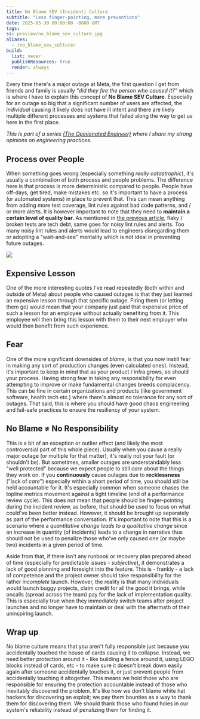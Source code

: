 ```yaml
---
title: No Blame SEV (Incident) Culture
subtitle: "Less finger-pointing, more preventions"
date: 2025-05-30 00:00:00 -0800 GMT
tags: 
ss: preview/no_blame_sev_culture.jpg
aliases:
  - /no_blame_sev_culture/
build:
  list: never
  publishResources: true
  render: always
---
```


Every time there's a major outage at Meta, the first question I get from friends and family is usually _"did they fire the person who caused it?"_ which is where I have to explain this concept of **No Blame SEV Culture**. Especially for an outage so big that a significant number of users are affected, the _individual_ causing it likely does not have ill intent and there are likely multiple different processes and systems that failed along the way to get us here in the first place.

_This is part of a series [(The Opinionated Engineer)](https://claude.ai/blog/2025-05-04-the-opinionated-engineer/) where I share my strong opinions on engineering practices._

## Process over People

When something goes wrong (especially something _really catastrophic_), it's usually a combination of both process and people problems. The difference here is that process is more deterministic compared to people. People have off-days, get tired, make mistakes etc. so it's important to have a process (or automated systems) in place to prevent that. This can mean anything from adding more test coverage, lint rules against bad code patterns, and / or more alerts. It is however important to note that they need to **maintain a certain level of quality bar**. As mentioned in [the previous article](https://claude.ai/blog/2025-05-04-push-fearlessly-with-automated-testing/#broken-tests), flaky / broken tests are tech debt, same goes for noisy lint rules and alerts. Too many noisy lint rules and alerts would lead to engineers disregarding them or adopting a "wait-and-see" mentality which is not ideal in preventing future outages.

![](/blog/img/sev_review_trifecta.jpeg)

## Expensive Lesson

One of the more interesting quotes I've read repeatedly (both within and outside of Meta) about people who caused outages is that they just learned an expensive lesson through that specific outage. Firing them (or letting them go) would mean that your company just paid that expensive price of such a lesson for an employee without actually benefiting from it. This employee will then bring this lesson with them to their next employer who would then benefit from such experience.

## Fear

One of the more significant downsides of _blame_, is that you now instill fear in making any sort of production changes (even calculated ones). Instead, it's important to keep in mind that as your product / infra grows, so should your process. Having strong fear in taking any responsibility for even attempting to improve or make fundamental changes breeds complacency. This can be fine in certain organizations and products (like government software, health tech etc.) where there's almost no tolerance for any sort of outages. That said, this is where you should have good chaos engineering and fail-safe practices to ensure the resiliency of your system.

## No Blame ≠ No Responsibility

This is a bit of an exception or outlier effect (and likely the most controversial part of this whole piece). Usually when you cause a really major outage (or multiple for that matter), it's really not your fault (or shouldn't be). But sometimes, smaller outages are understandably less "well protected" because we expect people to still _care_ about the things they work on. If you **continuously** cause outages due to **recklessness** ("lack of _care_") especially within a short period of time, you should still be held accountable for it. It's especially common when someone chases the topline metrics movement against a tight timeline (end of a performance review cycle). This does not mean that people should be finger-pointing during the incident review, as before, that should be used to focus on what could've been better instead. However, it should be brought up separately as part of the performance conversation. It's important to note that this is a scenario where a _quantitative change leads to a qualitative change_ since an increase in quantity (of incidents) leads to a change in narrative thus should not be used to penalize those who've only caused one (or maybe two) incidents in a given period of time.

Aside from that, if there isn't any runbook or recovery plan prepared ahead of time (especially for predictable issues - _*subjective*_), it demonstrates a lack of good planning and foresight into the feature. This is - frankly - a lack of competence and the project owner should take responsibility for the rather _incomplete_ launch. However, the reality is that many individuals would launch buggy projects, claim credit for all the good it brings, while oncalls (spread across the team) pay for the lack of implementation quality. This is especially true when they immediately switch teams after project launches and no longer have to maintain or deal with the aftermath of their uninspiring launch.

## Wrap up

No blame culture means that you aren't fully responsible just because you accidentally touched the house of cards causing it to collapse. Instead, we need better protection around it - like building a fence around it, using LEGO blocks instead of cards, etc - to make sure it doesn't break down easily again after someone accidentally touches it, or just prevent people from accidentally touching it altogether. This means we hold those who are responsible for ensuring the protection accountable instead of those who inevitably discovered the problem. It's like how we don't blame white hat hackers for discovering an exploit; we pay them bounties as a way to thank them for discovering them. We should thank those who found holes in our system's reliability instead of penalizing them for finding it.